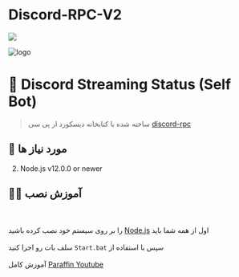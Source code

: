 # Discord-RPC-V2

[![](https://img.shields.io/discord/796767783354368030.svg?logo=discord&colorB=7289DA)](https://paraffin.site)

![logo](https://cdn.discordapp.com/attachments/799297746217467944/805520455393083442/1.jpg)

# 🎥 Discord Streaming Status (Self Bot)
> ساخته شده با کتابخانه دیسکورد ار پی سی [discord-rpc](https://www.npmjs.com/package/discord-rpc)

## 🔧 مورد نیاز ها
2. Node.js v12.0.0 or newer

## 👨‍🏫 آموزش نصب

<br><br>
را بر روی سیستم خود نصب کرده باشید <a href="https://nodejs.org/en/">Node.js</a> اول از همه شما باید 
<br><br>
سلف بات رو اجرا کنید `Start.bat` سپس با استفاده از 
<br><br>
آموزش کامل [Paraffin Youtube](https://www.youtube.com/watch?v=vItt6avbr2A&t=3s)
